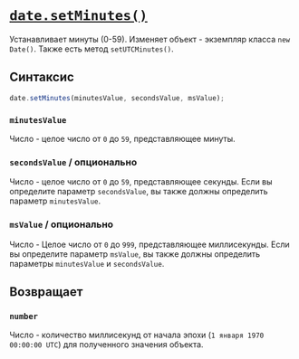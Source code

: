 # [`date.setMinutes()`](../index.md)

Устанавливает минуты (0-59). Изменяет объект - экземпляр класса `new Date()`. Также есть метод `setUTCMinutes()`.

## Синтаксис

```js
date.setMinutes(minutesValue, secondsValue, msValue);
```

### `minutesValue`

Число - целое число от `0` до `59`, представляющее минуты.

### `secondsValue` / опционально

Число - целое число от `0` до `59`, представляющее секунды.
Если вы определите параметр `secondsValue`, вы также должны определить параметр `minutesValue`.

### `msValue` / опционально

Число - Целое число от `0` до `999`, представляющее миллисекунды.
Если вы определите параметр `msValue`, вы также должны определить параметры `minutesValue` и `secondsValue`.

## Возвращает

### `number`

Число - количество миллисекунд от начала эпохи (`1 января 1970 00:00:00 UTC`) для полученного значения объекта.
